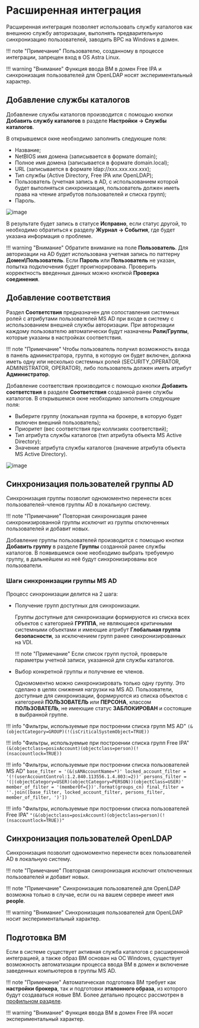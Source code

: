 # Расширенная интеграция

Расширенная интеграция позволяет использовать службу каталогов как внешнюю службу авторизации, выполнять предварительную
синхронизацию пользователей, заводить ВРС на Windows в домен.

!!! note "Примечание"
    Пользователю, созданному в процессе интеграции, запрещен вход в OS Astra Linux.

!!! warning "Внимание"
    Функция ввода ВМ в домен Free IPA и синхронизация пользователей для OpenLDAP носят экспериментальный характер.

## Добавление службы каталогов

Добавление службы каталогов производится с помощью кнопки **Добавить службу каталогов** 
в разделе **Настройки -> Службы каталогов**. 

В открывшемся окне необходимо заполнить следующие поля:

   - Название;
   - NetBIOS имя домена (записывается в формате domain);
   - Полное имя домена (записывается в формате domain.local);
   - URL (записывается в формате ldap://xxx.xxx.xxx.xxx);
   - Тип службы (Active Directory, Free IPA или OpenLDAP);
   - Пользователь (учетная запись в AD, с использованием которой будет выполняться синхронизация, 
     пользователь должен иметь права на чтение атрибутов пользователей и списка групп);
   - Пароль.
   
![image](../../_assets/vdi/active_directory/base_ad.png)
    
В результате будет запись в статусе **Исправно**, если статус другой, то необходимо обратиться к разделу
**Журнал -> События**, где будет указана информация о проблеме.

!!! warning "Внимание"
    Обратите внимание на поле **Пользователь**. Для авторизации на AD будет использована учетная запись
    по паттерну **Домен\Пользователь**. Если **Пароль** или **Пользователь** не указан, попытка подключения будет 
    проигнорирована. Проверить корректность введенных данных можно кнопкой **Проверка соединения**.

## Добавление соответствия

Раздел **Соответствия** предназначен для сопоставления системных ролей с атрибутами пользователей MS AD при входе в
    систему с использованием внешней службы авторизации. При авторизации каждому пользователю
    автоматически будут назначены **Роли/Группы**, которые указаны в настройках соответствия.

!!! note "Примечание"
    Чтобы пользователь получил возможность входа в панель администратора, группа, в которую он будет включен, должна иметь
    одну или несколько системных ролей (SECURITY_OPERATOR, ADMINISTRATOR, OPERATOR), либо пользователь должен иметь
    атрибут **Администратор**. 

Добавление соответствия производится с помощью кнопки **Добавить соответствия** в разделе **Соответствия** созданной
ранее службы каталогов.
В открывшемся окне необходимо заполнить следующие поля:

   - Выберите группу (локальная группа на брокере, в которую будет включен внешний пользователь);
   - Приоритет (вес соответствия при коллизиях соответствий);
   - Тип атрибута службы каталогов (тип атрибута объекта MS Active Directory);
   - Значение атрибута службы каталогов (значение атрибута объекта MS Active Directory).

![image](../../_assets/vdi/active_directory/base_ad_mapping.png)

## Синхронизация пользователей группы AD

Синхронизация группы позволит одномоментно перенести всех пользователей-членов группы AD в локальную систему.

!!! note "Примечание"
    Повторная синхронизация ранее синхронизированной группы исключит из группы отключенных пользователей и добавит новых.

Добавление группы пользователей производится с помощью кнопки **Добавить группу** в разделе **Группы** созданной
ранее службы каталогов. В появившемся окне необходимо выбрать требуемую группу, в дальнейшем из неё будут синхронизированы
все пользователи.

### Шаги синхронизации группы MS AD

Процесс синхронизации делится на 2 шага:

- Получение групп доступных для синхронизации.  
  
    Группы доступные для синхронизации формируются из списка всех объектов с категорией **ГРУППА**, не являющиеся критичными 
    системными объектами и имеющие атрибут **Глобальная группа безопасности**, за исключением групп ранее синхронизированных 
    на VDI.
  
    !!! note "Примечание"
        Если список групп пустой, проверьте параметры учетной записи, указанной для службы каталогов.

- Выбор конкретной группы и получение ее членов. 
  
    Одномоментно можно синхронизировать только одну группу. Это сделано в целях снижения нагрузки на MS AD. 
    Пользователи, доступные для синхронизации, формируются из списка объектов с категорией **ПОЛЬЗОВАТЕЛЬ** или 
    **ПЕРСОНА**, классом **ПОЛЬЗОВАТЕЛЬ**, не имеющие статус **ЗАБЛОКИРОВАН** и состоящие в выбранной группе.

!!! info "Фильтры, используемые при построении списка групп MS AD"
    `(&(objectCategory=GROUP)(!(isCriticalSystemObject=TRUE))`

!!! info "Фильтры, используемые при построении списка групп Free IPA"
    `(&(objectclass=posixAccount)(objectclass=person)(!(nsaccountlock=TRUE))`

!!! info "Фильтры, используемые при построении списка пользователей MS AD"
    ```
    base_filter = '(&(sAMAccountName=*)'
    locked_account_filter = '(!(userAccountControl:1.2.840.113556.1.4.803:=2))'
    persons_filter = '(|(objectCategory=USER)(objectCategory=PERSON))(objectClass=USER)'
    member_of_filter = '(memberOf={})'.format(groups_cn)
    final_filter = ''.join([base_filter, locked_account_filter, persons_filter, member_of_filter, ')'])
    ```

!!! info "Фильтры, используемые при построении списка пользователей Free IPA"
    ```
    "(&(objectclass=posixAccount)(objectclass=person)(!(nsaccountlock=TRUE))"
    ```

## Синхронизация пользователей OpenLDAP

Синхронизация позволит одномоментно перенести всех пользователей AD в локальную систему. 

!!! note "Примечание"
    Повторная синхронизация исключит отключенных пользователей и добавит новых.

!!! note "Примечание" 
    Синхронизация пользователей для OpenLDAP возможна только в случае, если ou на вашем сервере имеет имя **people**.

!!! warning "Внимание"
    Синхронизация пользователей для OpenLDAP носит экспериментальный характер.


## Подготовка ВМ

Если в системе существует активная служба каталогов с расширенной интеграцией, а также образ ВМ основан на ОС Windows,
существует возможность автоматизации процесса ввода ВМ в домен и включение заведенных компьютеров в группы MS AD.

!!! note "Примечание"
    Автоматическая подготовка ВМ требует как **настройки брокера**, так и подготовки **эталонного образа**, из которого будут
    создаваться новые ВМ. Более детально процесс рассмотрен в [профильном разделе](./ad_vm_prepare.md).

!!! warning "Внимание"
    Функция ввода ВМ в домен Free IPA носит экспериментальный характер.
